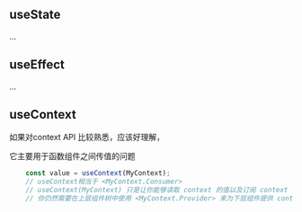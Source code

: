 
## useState
...


## useEffect
...


## useContext
如果对context API 比较熟悉，应该好理解，

它主要用于函数组件之间传值的问题
```js
    const value = useContext(MyContext);
    // useContext相当于 <MyContext.Consumer>
    // useContext(MyContext) 只是让你能够读取 context 的值以及订阅 context 的变化。
    // 你仍然需要在上层组件树中使用 <MyContext.Provider> 来为下层组件提供 context
```

[](https://gimg2.baidu.com/image_search/src=http%3A%2F%2Fdingyue.ws.126.net%2FjJ%3DrEkiPgyyLqhWDwjBR5lfZFFhacRTQJmaDA83RIOjfE1516021084693compressflag.jpg&refer=http%3A%2F%2Fdingyue.ws.126.net&app=2002&size=f9999,10000&q=a80&n=0&g=0n&fmt=jpeg?sec=1630380649&t=3bc5e786b8dbb6ca4c64c5d929e7a7a6)
